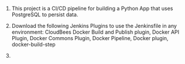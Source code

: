 1.  This project is a CI/CD pipeline for building a Python App that uses PostgreSQL to persist data.

2. Download the following Jenkins Plugins to use the Jenkinsfile in any environment: CloudBees Docker Build and Publish plugin, Docker API Plugin, Docker Commons Plugin, Docker Pipeline, Docker plugin, docker-build-step

3. 